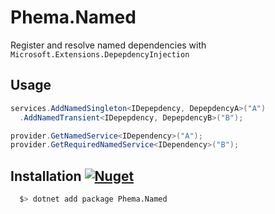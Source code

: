 # Phema.Named

Register and resolve named dependencies with `Microsoft.Extensions.DepepdencyInjection`

## Usage

```csharp
services.AddNamedSingleton<IDepepdency, DepepdencyA>("A")
  .AddNamedTransient<IDepepdency, DepepdencyB>("B");

provider.GetNamedService<IDependency>("A");
provider.GetRequiredNamedService<IDependency>("B");
```

## Installation [![Nuget](https://img.shields.io/nuget/v/Phema.Named.svg)](https://www.nuget.org/packages/Phema.Named)

```bash
  $> dotnet add package Phema.Named
```
